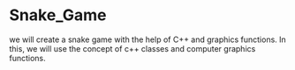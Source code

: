 # Snake_Game
we will create a snake game with the help of C++ and graphics functions. In this, we will use the concept of c++ classes and computer graphics functions.
